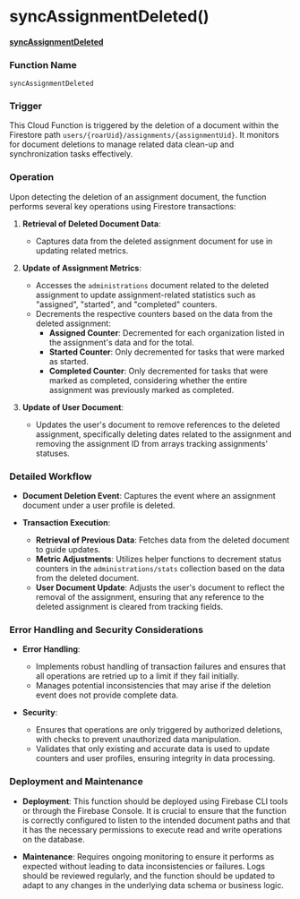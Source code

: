 # syncAssignmentDeleted()

#### [syncAssignmentDeleted](https://github.com/yeatmanlab/roar-firebase-functions/blob/e784650492722d24069aa9b0704d1873ea5dafee/gse-roar-admin/functions/src/index.ts#L520)

### Function Name
`syncAssignmentDeleted`

### Trigger
This Cloud Function is triggered by the deletion of a document within the Firestore path `users/{roarUid}/assignments/{assignmentUid}`. It monitors for document deletions to manage related data clean-up and synchronization tasks effectively.

### Operation
Upon detecting the deletion of an assignment document, the function performs several key operations using Firestore transactions:

1. **Retrieval of Deleted Document Data**:
   - Captures data from the deleted assignment document for use in updating related metrics.

2. **Update of Assignment Metrics**:
   - Accesses the `administrations` document related to the deleted assignment to update assignment-related statistics such as "assigned", "started", and "completed" counters.
   - Decrements the respective counters based on the data from the deleted assignment:
     - **Assigned Counter**: Decremented for each organization listed in the assignment's data and for the total.
     - **Started Counter**: Only decremented for tasks that were marked as started.
     - **Completed Counter**: Only decremented for tasks that were marked as completed, considering whether the entire assignment was previously marked as completed.

3. **Update of User Document**:
   - Updates the user's document to remove references to the deleted assignment, specifically deleting dates related to the assignment and removing the assignment ID from arrays tracking assignments' statuses.

### Detailed Workflow

- **Document Deletion Event**: Captures the event where an assignment document under a user profile is deleted.
  
- **Transaction Execution**:
  - **Retrieval of Previous Data**: Fetches data from the deleted document to guide updates.
  - **Metric Adjustments**: Utilizes helper functions to decrement status counters in the `administrations/stats` collection based on the data from the deleted document.
  - **User Document Update**: Adjusts the user's document to reflect the removal of the assignment, ensuring that any reference to the deleted assignment is cleared from tracking fields.

### Error Handling and Security Considerations

- **Error Handling**:
  - Implements robust handling of transaction failures and ensures that all operations are retried up to a limit if they fail initially.
  - Manages potential inconsistencies that may arise if the deletion event does not provide complete data.

- **Security**:
  - Ensures that operations are only triggered by authorized deletions, with checks to prevent unauthorized data manipulation.
  - Validates that only existing and accurate data is used to update counters and user profiles, ensuring integrity in data processing.

### Deployment and Maintenance

- **Deployment**: This function should be deployed using Firebase CLI tools or through the Firebase Console. It is crucial to ensure that the function is correctly configured to listen to the intended document paths and that it has the necessary permissions to execute read and write operations on the database.

- **Maintenance**: Requires ongoing monitoring to ensure it performs as expected without leading to data inconsistencies or failures. Logs should be reviewed regularly, and the function should be updated to adapt to any changes in the underlying data schema or business logic.


[//]: # (This function will trigger when an assignment is deleted in a user's assignments subcollection. It serves to update all the places where the assignment is being listed and counted, namely the user's assignments object in the `/users/{userId}` document and the administration's stats document.)

[//]: # ()
[//]: # (When an assignment is deleted, the function will update the user's `assignmentsAssigned` object to remove the assignment ID if found.)

[//]: # ()
[//]: # (The function will also update the administration's stats document at `/administrations/{administrationId}/stats/completion` to no longer count this student. This document keeps track of the number of students who have have been assigned, started, and completed the assignment. This function will update both the total number of students assigned, as well as the number of students from the user's particular organization that have been assigned the administration.)

[//]: # ()
[//]: # (::: tip)

[//]: # (The document IDs in the `/users/{userId}/assignments` collection will always match with the administration they refer to, so when a new file is created we can assume that it is a new assignment to the user.)

[//]: # (:::)